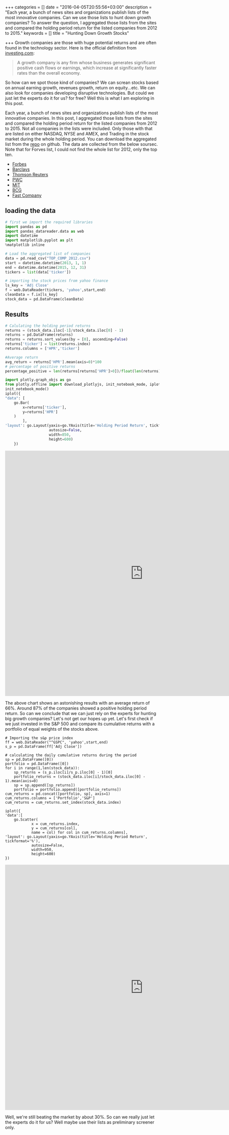 +++
categories = []
date = "2016-04-05T20:55:56+03:00"
description = "Each year, a bunch of news sites and organizations publish lists of the most innovative companies. Can we use those lists to hunt down growth companies? To answer the question, I aggregated those lists from the sites and compared the holding period return for the listed companies from 2012 to 2015."
keywords = []
title = "Hunting Down Growth Stocks"

+++
Growth companies are those with huge potential returns and are often found in the technology sector. Here is the official definition from [investing.com](http://www.investopedia.com/terms/g/growthcompany.asp):

>A growth company is any firm whose business generates significant positive cash flows or earnings, which increase at significantly faster rates than the overall economy. 

So how can we spot those kind of companies? We can screan stocks based on annual earning growth, revenues growth, return on equity...etc. We can also look for companies developing disruptive technologies. But could we just let the experts do it for us? for free? Well this is what I am exploring in this post. 

Each year, a bunch of news sites and organizations publish lists of the most innovative companies. In this post, I aggregated those lists from the sites and compared the holding period return for the listed companies from 2012 to 2015. Not all companies in the lists were included. Only those with that are listed on either NASDAQ, NYSE and AMEX, and Trading in the stock market during the whole holding period. You can download the aggregated list from the [repo](https://github.com/ahmedas91/Hunting_growth_stocks) on github. The data are collected from the below soursec. Note that for Forves list, I could not find the whole list for 2012, only the top ten. 

- [Forbes](http://www.forbes.com/sites/samanthasharf/2012/09/05/the-ten-most-innovative-companies-in-america/#3f28c5aa23d3) 
- [Barclays](http://www.businessinsider.com/presenting-the-39-companies-that-will-win-through-innovation-2012-4?op=1)
- [Thomson Reuters](http://top100innovators.stateofinnovation.thomsonreuters.com/)
- [PWC](http://www.strategyand.pwc.com/global/home/what-we-think/innovation1000/top-innovators-spenders#/tab-2012)
- [MIT](http://www2.technologyreview.com/tr50/2012/?_ga=1.224498527.453581319.1458158445)
- [BCG](https://www.bcgperspectives.com/content/interactive/innovation_growth_most_innovative_companies_interactive_guide/)
- [Fast Company](http://www.fastcompany.com/section/most-innovative-companies-2012)

## loading the data
```python
# first we import the required libraries
import pandas as pd
import pandas_datareader.data as web
import datetime
import matplotlib.pyplot as plt
%matplotlib inline  
```
```python
# Load the aggregated list of companies
data = pd.read_csv("TOP_COMP_2012.csv")
start = datetime.datetime(2013, 1, 1)
end = datetime.datetime(2015, 12, 31)
tickers = list(data['ticker'])
```
```python
# importing the stock prices from yahoo finance
ls_key = 'Adj Close'
f = web.DataReader(tickers, 'yahoo',start,end)
cleanData = f.ix[ls_key]
stock_data = pd.DataFrame(cleanData)
```
## Results
```python
# Calulating the holding period returns 
returns = (stock_data.iloc[-1]/stock_data.iloc[0] - 1)
returns = pd.DataFrame(returns)
returns = returns.sort_values(by = [0], ascending=False)
returns['ticker'] = list(returns.index)
returns.columns = ['HPR','ticker']
```
```python
#Average return
avg_return = returns['HPR'].mean(axis=0)*100
# percentage of positive returns
percentage_positive = len(returns[returns['HPR']>0])/float(len(returns))*100 
```
```python
import plotly.graph_objs as go
from plotly.offline import download_plotlyjs, init_notebook_mode, iplot
init_notebook_mode()
iplot({
"data": [
    go.Bar(
        x=returns['ticker'],
        y=returns['HPR']
    )
        ],
'layout': go.Layout(yaxis=go.YAxis(title='Holding Period Return', tickformat='%'), 
                    autosize=False,
                    width=850,
                    height=600)
    })
```
<iframe width="900" height="800" frameborder="0" scrolling="no" src="https://plot.ly/~ahmedas91/0.embed"></iframe>

The above chart shows an astonishing results with an average return of 66%. Around 87% of the companies showed a positive holding period return. So can we conclude that we can just rely on the experts for hunting big growth companies? Let's not get our hopes up yet. Let's first check if we just invested in the S&P 500 and compare its cumulative returns with a portfolio of equal weights of the stocks above.
```pyhon
# Importing the s&p price index
ff = web.DataReader("^GSPC", 'yahoo',start,end)
s_p = pd.DataFrame(ff['Adj Close'])

# calculating the daily cumulative returns during the period
sp = pd.DataFrame([0])
portfolio = pd.DataFrame([0])
for i in range(1,len(stock_data)):
    sp_returns = (s_p.iloc[i]/s_p.iloc[0] - 1)[0]
    portfolio_returns = (stock_data.iloc[i]/stock_data.iloc[0] - 1).mean(axis=0)
    sp = sp.append([sp_returns])
    portfolio = portfolio.append([portfolio_returns])    
cum_returns = pd.concat([portfolio, sp], axis=1)
cum_returns.columns = ['Portfolio','S&P']
cum_returns = cum_returns.set_index(stock_data.index)

iplot({
'data':[
    go.Scatter(
            x = cum_returns.index,
            y = cum_returns[col],
            name = col) for col in cum_returns.columns],
'layout': go.Layout(yaxis=go.YAxis(title='Holding Period Return', tickformat='%'), 
            autosize=False,
            width=950,
            height=600)
})
```
<iframe width="900" height="800" frameborder="0" scrolling="no" src="https://plot.ly/~ahmedas91/4.embed"></iframe>

Well, we're still beating the market by about 30%. So can we really just let the experts do it for us? Well maybe use their lists as preliminary screener only.

